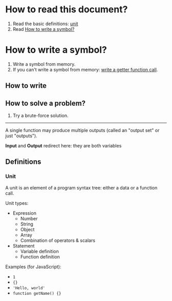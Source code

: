 # How to read this document?

1. Read the basic definitions: [unit](#unit)
1. Read [How to write a symbol?](#how-to-write-a-symbol)

# How to write a symbol?

1. Write a symbol from memory.
1. If you can't write a symbol from memory: [write a getter function call](#write-a-getter-function-call).

## How to write 

## How to solve a problem?

1. Try a brute-force solution.

---

A single function may produce multiple outputs (called an "output set" or just "outputs").

**Input** and **Output** redirect here: they are both variables

## Definitions

### Unit

A unit is an element of a program syntax tree: either a data or a function call.

Unit types:
- Expression
  - Number
  - String
  - Object
  - Array
  - Combination of operators & scalars
- Statement
  - Variable definition
  - Function definition 

Examples (for JavaScript):
* `1`
* `{}`
* `'Hello, world'`
* `function getName() {}`
